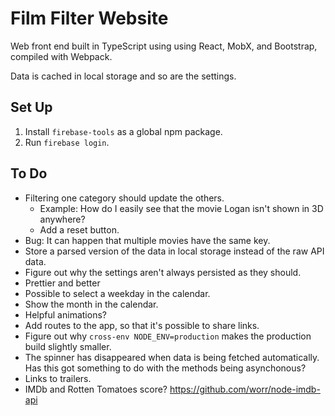 # Film Filter Website

Web front end built in TypeScript using using React, MobX, and Bootstrap, compiled with Webpack.

Data is cached in local storage and so are the settings.

## Set Up

1. Install `firebase-tools` as a global npm package.
1. Run `firebase login`.

## To Do

* Filtering one category should update the others.
  * Example: How do I easily see that the movie Logan isn't shown in 3D anywhere?
  * Add a reset button.
* Bug: It can happen that multiple movies have the same key.
* Store a parsed version of the data in local storage instead of the raw API data.
* Figure out why the settings aren't always persisted as they should.
* Prettier and better
* Possible to select a weekday in the calendar.
* Show the month in the calendar.
* Helpful animations?
* Add routes to the app, so that it's possible to share links.
* Figure out why `cross-env NODE_ENV=production` makes the production build slightly smaller.
* The spinner has disappeared when data is being fetched automatically. Has this got something to do with the methods being asynchonous?
* Links to trailers.
* IMDb and Rotten Tomatoes score? <https://github.com/worr/node-imdb-api>